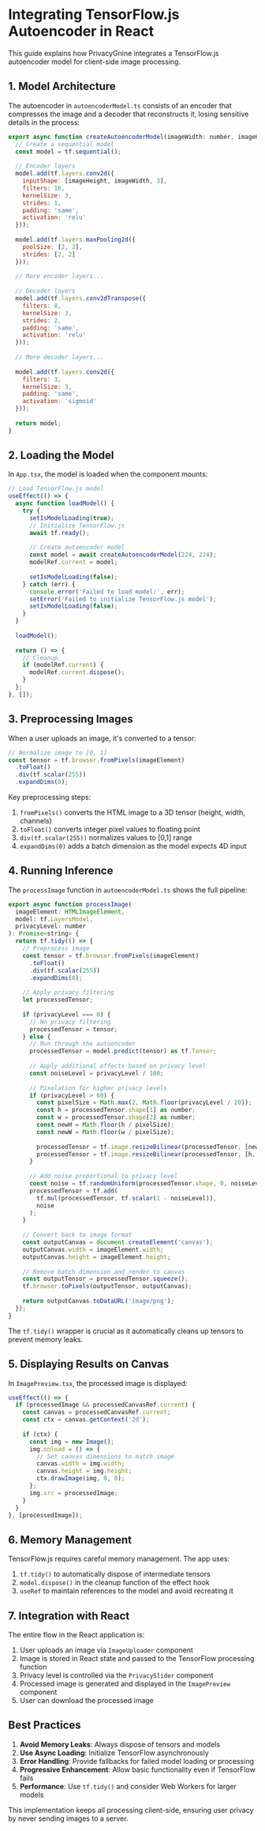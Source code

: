 # Integrating TensorFlow.js Autoencoder in React

This guide explains how PrivacyGnine integrates a TensorFlow.js autoencoder model for client-side image processing.

## 1. Model Architecture

The autoencoder in `autoencoderModel.ts` consists of an encoder that compresses the image and a decoder that reconstructs it, losing sensitive details in the process:

```javascript
export async function createAutoencoderModel(imageWidth: number, imageHeight: number) {
  // Create a sequential model
  const model = tf.sequential();
  
  // Encoder layers
  model.add(tf.layers.conv2d({
    inputShape: [imageHeight, imageWidth, 3],
    filters: 16,
    kernelSize: 3,
    strides: 1,
    padding: 'same',
    activation: 'relu'
  }));
  
  model.add(tf.layers.maxPooling2d({
    poolSize: [2, 2],
    strides: [2, 2]
  }));
  
  // More encoder layers...
  
  // Decoder layers
  model.add(tf.layers.conv2dTranspose({
    filters: 8,
    kernelSize: 3,
    strides: 2,
    padding: 'same',
    activation: 'relu'
  }));
  
  // More decoder layers...
  
  model.add(tf.layers.conv2d({
    filters: 3,
    kernelSize: 3,
    padding: 'same',
    activation: 'sigmoid'
  }));
  
  return model;
}
```

## 2. Loading the Model

In `App.tsx`, the model is loaded when the component mounts:

```javascript
// Load TensorFlow.js model
useEffect(() => {
  async function loadModel() {
    try {
      setIsModelLoading(true);
      // Initialize TensorFlow.js
      await tf.ready();
      
      // Create autoencoder model
      const model = await createAutoencoderModel(224, 224);
      modelRef.current = model;
      
      setIsModelLoading(false);
    } catch (err) {
      console.error('Failed to load model:', err);
      setError('Failed to initialize TensorFlow.js model');
      setIsModelLoading(false);
    }
  }
  
  loadModel();
  
  return () => {
    // Cleanup
    if (modelRef.current) {
      modelRef.current.dispose();
    }
  };
}, []);
```

## 3. Preprocessing Images

When a user uploads an image, it's converted to a tensor:

```javascript
// Normalize image to [0, 1]
const tensor = tf.browser.fromPixels(imageElement)
  .toFloat()
  .div(tf.scalar(255))
  .expandDims(0);
```

Key preprocessing steps:
1. `fromPixels()` converts the HTML image to a 3D tensor (height, width, channels)
2. `toFloat()` converts integer pixel values to floating point
3. `div(tf.scalar(255))` normalizes values to [0,1] range
4. `expandDims(0)` adds a batch dimension as the model expects 4D input

## 4. Running Inference

The `processImage` function in `autoencoderModel.ts` shows the full pipeline:

```javascript
export async function processImage(
  imageElement: HTMLImageElement, 
  model: tf.LayersModel,
  privacyLevel: number
): Promise<string> {
  return tf.tidy(() => {
    // Preprocess image
    const tensor = tf.browser.fromPixels(imageElement)
      .toFloat()
      .div(tf.scalar(255))
      .expandDims(0);
    
    // Apply privacy filtering
    let processedTensor;
    
    if (privacyLevel === 0) {
      // No privacy filtering
      processedTensor = tensor;
    } else {
      // Run through the autoencoder
      processedTensor = model.predict(tensor) as tf.Tensor;
      
      // Apply additional effects based on privacy level
      const noiseLevel = privacyLevel / 100;
      
      // Pixelation for higher privacy levels
      if (privacyLevel > 60) {
        const pixelSize = Math.max(2, Math.floor(privacyLevel / 20));
        const h = processedTensor.shape[1] as number;
        const w = processedTensor.shape[2] as number;
        const newH = Math.floor(h / pixelSize);
        const newW = Math.floor(w / pixelSize);
        
        processedTensor = tf.image.resizeBilinear(processedTensor, [newH, newW]);
        processedTensor = tf.image.resizeBilinear(processedTensor, [h, w]);
      }
      
      // Add noise proportional to privacy level
      const noise = tf.randomUniform(processedTensor.shape, 0, noiseLevel);
      processedTensor = tf.add(
        tf.mul(processedTensor, tf.scalar(1 - noiseLevel)), 
        noise
      );
    }
    
    // Convert back to image format
    const outputCanvas = document.createElement('canvas');
    outputCanvas.width = imageElement.width;
    outputCanvas.height = imageElement.height;
    
    // Remove batch dimension and render to canvas
    const outputTensor = processedTensor.squeeze();
    tf.browser.toPixels(outputTensor, outputCanvas);
    
    return outputCanvas.toDataURL('image/png');
  });
}
```

The `tf.tidy()` wrapper is crucial as it automatically cleans up tensors to prevent memory leaks.

## 5. Displaying Results on Canvas

In `ImagePreview.tsx`, the processed image is displayed:

```javascript
useEffect(() => {
  if (processedImage && processedCanvasRef.current) {
    const canvas = processedCanvasRef.current;
    const ctx = canvas.getContext('2d');
    
    if (ctx) {
      const img = new Image();
      img.onload = () => {
        // Set canvas dimensions to match image
        canvas.width = img.width;
        canvas.height = img.height;
        ctx.drawImage(img, 0, 0);
      };
      img.src = processedImage;
    }
  }
}, [processedImage]);
```

## 6. Memory Management

TensorFlow.js requires careful memory management. The app uses:

1. `tf.tidy()` to automatically dispose of intermediate tensors
2. `model.dispose()` in the cleanup function of the effect hook
3. `useRef` to maintain references to the model and avoid recreating it

## 7. Integration with React

The entire flow in the React application is:

1. User uploads an image via `ImageUploader` component
2. Image is stored in React state and passed to the TensorFlow processing function
3. Privacy level is controlled via the `PrivacySlider` component
4. Processed image is generated and displayed in the `ImagePreview` component
5. User can download the processed image

## Best Practices

1. **Avoid Memory Leaks**: Always dispose of tensors and models
2. **Use Async Loading**: Initialize TensorFlow asynchronously
3. **Error Handling**: Provide fallbacks for failed model loading or processing
4. **Progressive Enhancement**: Allow basic functionality even if TensorFlow fails
5. **Performance**: Use `tf.tidy()` and consider Web Workers for larger models

This implementation keeps all processing client-side, ensuring user privacy by never sending images to a server.
